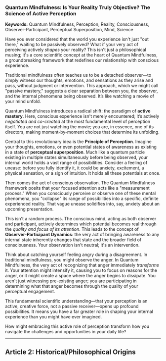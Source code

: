 ### Quantum Mindfulness: Is Your Reality Truly Objective? The Science of Active Perception
**Keywords:** Quantum Mindfulness, Perception, Reality, Consciousness, Observer-Participant, Perceptual Superposition, Mind, Science

Have you ever considered that the world you experience isn't just "out there," waiting to be passively observed? What if your very act of perceiving actively *shapes* your reality? This isn't just a philosophical musing; it's a core scientific concept at the heart of Quantum Mindfulness, a groundbreaking framework that redefines our relationship with conscious experience.

Traditional mindfulness often teaches us to be a detached observer—to simply witness our thoughts, emotions, and sensations as they arise and pass, without judgment or intervention. This approach, which we might call "passive mastery," suggests a clear separation between you, the observer, and the internal phenomena being observed. It’s like watching a movie of your mind unfold.

Quantum Mindfulness introduces a radical shift: the paradigm of **active mastery**. Here, conscious experience isn't merely encountered; it’s actively *negotiated and co-created* at the most fundamental level of perception itself. You are not just watching the movie; you are, in essence, one of its directors, making moment-by-moment choices that determine its unfolding.

Central to this revolutionary idea is the **Principle of Perception**. Imagine your thoughts, emotions, or even potential states of awareness as existing in a state of **perceptual superposition**. Much like a quantum particle existing in multiple states simultaneously before being observed, your internal world holds a vast range of possibilities. Consider a feeling of unease: before you fully identify it, it could be anxiety, excitement, a physical sensation, or a sign of intuition. It holds all these potentials at once.

Then comes the act of conscious observation. The Quantum Mindfulness framework posits that your focused attention acts like a "measurement process." When you consciously perceive or observe one of these mental phenomena, you "collapse" its range of possibilities into a specific, definite experienced reality. That vague unease solidifies into, say, anxiety about an upcoming presentation.

This isn't a random process. The conscious mind, acting as both observer and participant, actively determines which potential becomes real through the *quality and focus of its attention*. This leads to the concept of **Observer-Participant Dynamics**: the very act of bringing awareness to any internal state inherently changes that state and the broader field of consciousness. Your observation isn't neutral; it's an intervention.

Think about catching yourself feeling angry during a disagreement. In traditional mindfulness, you might observe the anger. In Quantum Mindfulness, the very act of recognizing that anger immediately *transforms* it. Your attention might intensify it, causing you to focus on reasons for the anger, or it might create a space where the anger begins to dissipate. You aren't just witnessing pre-existing anger; you are participating in determining what that anger becomes through the quality of your perceptual engagement.

This fundamental scientific understanding—that your perception is an active, creative force, not a passive receiver—opens up profound possibilities. It means you have a far greater role in shaping your internal experience than you might have ever imagined.

How might embracing this active role of perception transform how you navigate the challenges and opportunities in your daily life?

---

## Article 2: Historical/Philosophical Origins